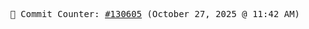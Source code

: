 <p align="center">
    <samp>
        📮 Commit Counter: <a href="https://github.com/Javascript-void0/Javascript-void0/commits/main">#130605</a> (October 27, 2025 @ 11:42 AM)
    </samp>
</p>